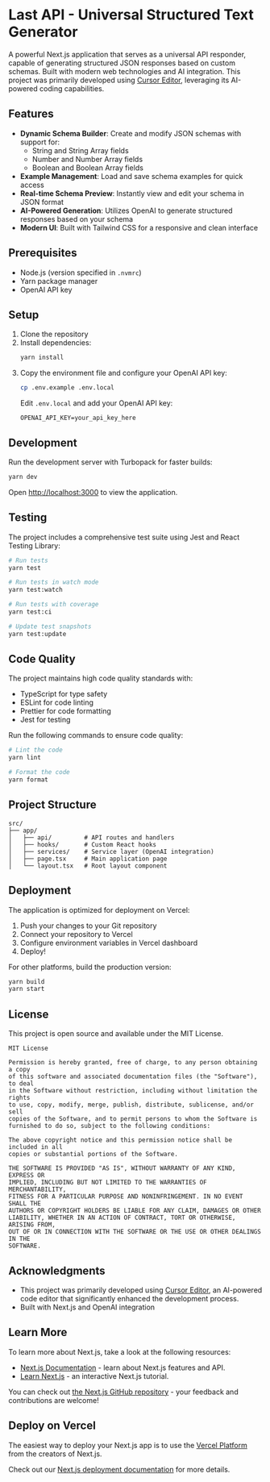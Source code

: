 # Last API - Universal Structured Text Generator

A powerful Next.js application that serves as a universal API responder, capable of generating structured JSON responses based on custom schemas. Built with modern web technologies and AI integration. This project was primarily developed using [Cursor Editor](https://cursor.com), leveraging its AI-powered coding capabilities.

## Features

- **Dynamic Schema Builder**: Create and modify JSON schemas with support for:
  - String and String Array fields
  - Number and Number Array fields
  - Boolean and Boolean Array fields
- **Example Management**: Load and save schema examples for quick access
- **Real-time Schema Preview**: Instantly view and edit your schema in JSON format
- **AI-Powered Generation**: Utilizes OpenAI to generate structured responses based on your schema
- **Modern UI**: Built with Tailwind CSS for a responsive and clean interface

## Prerequisites

- Node.js (version specified in `.nvmrc`)
- Yarn package manager
- OpenAI API key

## Setup

1. Clone the repository
2. Install dependencies:
   ```bash
   yarn install
   ```
3. Copy the environment file and configure your OpenAI API key:
   ```bash
   cp .env.example .env.local
   ```
   Edit `.env.local` and add your OpenAI API key:
   ```
   OPENAI_API_KEY=your_api_key_here
   ```

## Development

Run the development server with Turbopack for faster builds:

```bash
yarn dev
```

Open [http://localhost:3000](http://localhost:3000) to view the application.

## Testing

The project includes a comprehensive test suite using Jest and React Testing Library:

```bash
# Run tests
yarn test

# Run tests in watch mode
yarn test:watch

# Run tests with coverage
yarn test:ci

# Update test snapshots
yarn test:update
```

## Code Quality

The project maintains high code quality standards with:

- TypeScript for type safety
- ESLint for code linting
- Prettier for code formatting
- Jest for testing

Run the following commands to ensure code quality:

```bash
# Lint the code
yarn lint

# Format the code
yarn format
```

## Project Structure

```
src/
├── app/
│   ├── api/         # API routes and handlers
│   ├── hooks/       # Custom React hooks
│   ├── services/    # Service layer (OpenAI integration)
│   ├── page.tsx     # Main application page
│   └── layout.tsx   # Root layout component
```

## Deployment

The application is optimized for deployment on Vercel:

1. Push your changes to your Git repository
2. Connect your repository to Vercel
3. Configure environment variables in Vercel dashboard
4. Deploy!

For other platforms, build the production version:

```bash
yarn build
yarn start
```

## License

This project is open source and available under the MIT License.

```
MIT License

Permission is hereby granted, free of charge, to any person obtaining a copy
of this software and associated documentation files (the "Software"), to deal
in the Software without restriction, including without limitation the rights
to use, copy, modify, merge, publish, distribute, sublicense, and/or sell
copies of the Software, and to permit persons to whom the Software is
furnished to do so, subject to the following conditions:

The above copyright notice and this permission notice shall be included in all
copies or substantial portions of the Software.

THE SOFTWARE IS PROVIDED "AS IS", WITHOUT WARRANTY OF ANY KIND, EXPRESS OR
IMPLIED, INCLUDING BUT NOT LIMITED TO THE WARRANTIES OF MERCHANTABILITY,
FITNESS FOR A PARTICULAR PURPOSE AND NONINFRINGEMENT. IN NO EVENT SHALL THE
AUTHORS OR COPYRIGHT HOLDERS BE LIABLE FOR ANY CLAIM, DAMAGES OR OTHER
LIABILITY, WHETHER IN AN ACTION OF CONTRACT, TORT OR OTHERWISE, ARISING FROM,
OUT OF OR IN CONNECTION WITH THE SOFTWARE OR THE USE OR OTHER DEALINGS IN THE
SOFTWARE.
```

## Acknowledgments

- This project was primarily developed using [Cursor Editor](https://cursor.com), an AI-powered code editor that significantly enhanced the development process.
- Built with Next.js and OpenAI integration

## Learn More

To learn more about Next.js, take a look at the following resources:

- [Next.js Documentation](https://nextjs.org/docs) - learn about Next.js features and API.
- [Learn Next.js](https://nextjs.org/learn) - an interactive Next.js tutorial.

You can check out [the Next.js GitHub repository](https://github.com/vercel/next.js) - your feedback and contributions are welcome!

## Deploy on Vercel

The easiest way to deploy your Next.js app is to use the [Vercel Platform](https://vercel.com/new?utm_medium=default-template&filter=next.js&utm_source=create-next-app&utm_campaign=create-next-app-readme) from the creators of Next.js.

Check out our [Next.js deployment documentation](https://nextjs.org/docs/app/building-your-application/deploying) for more details.
